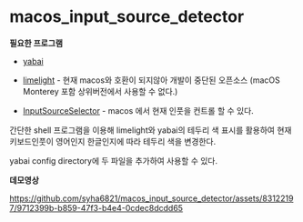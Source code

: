 # macos_input_source_detector

**필요한 프로그램**

- [yabai](https://github.com/koekeishiya/yabai)

- [limelight](https://github.com/koekeishiya/yabai/issues/1911) - 현재 macos와 호환이 되지않아 개발이 중단된 오픈소스 (macOS Monterey 포함 상위버전에서 사용할 수 없다.)

- [InputSourceSelector](https://github.com/minoki/InputSourceSelector) - macos 에서 현재 인풋을 컨트롤 할 수 있다.

간단한 shell 프로그램을 이용해 limelight와 yabai의 테두리 색 표시를 활용하여 현재 키보드인풋이 영어인지 한글인지에 따라 테두리 색을 변경한다.

yabai config directory에 두 파일을 추가하여 사용할 수 있다.

**데모영상**


https://github.com/syha6821/macos_input_source_detector/assets/83122197/9712399b-b859-47f3-b4e4-0cdec8dcdd65

